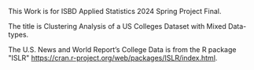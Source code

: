 This Work is for ISBD Applied Statistics 2024 Spring Project Final.

The title is Clustering Analysis of a US Colleges Dataset with Mixed Data-types.

The U.S. News and World Report’s College Data is from the R package "ISLR" https://cran.r-project.org/web/packages/ISLR/index.html.
